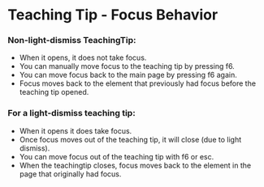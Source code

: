 # Teaching Tip - Focus Behavior

### Non-light-dismiss TeachingTip:
- When it opens, it does not take focus.
- You can manually move focus to the teaching tip by pressing f6.
- You can move focus back to the main page by pressing f6 again. 
- Focus moves back to the element that previously had focus before the teaching tip opened.

### For a light-dismiss teaching tip:
- When it opens it does take focus.
- Once focus moves out of the teaching tip, it will close (due to light dismiss). 
- You can move focus out of the teaching tip with f6 or esc.
- When the teachingtip closes, focus moves back to the element in the page that originally had focus.
